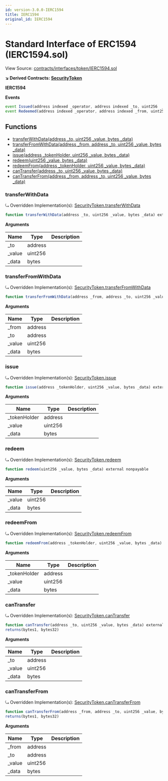 ```yaml
---
id: version-3.0.0-IERC1594
title: IERC1594
original_id: IERC1594
---
```


# Standard Interface of ERC1594 (IERC1594.sol)

View Source: [contracts/interfaces/token/IERC1594.sol](../../../contracts/interfaces/token/IERC1594.sol)

**↘ Derived Contracts: [SecurityToken](SecurityToken.md)**

**IERC1594**

**Events**

```js
event Issued(address indexed _operator, address indexed _to, uint256  _value, bytes  _data);
event Redeemed(address indexed _operator, address indexed _from, uint256  _value, bytes  _data);
```

## Functions

- [transferWithData(address _to, uint256 _value, bytes _data)](#transferwithdata)
- [transferFromWithData(address _from, address _to, uint256 _value, bytes _data)](#transferfromwithdata)
- [issue(address _tokenHolder, uint256 _value, bytes _data)](#issue)
- [redeem(uint256 _value, bytes _data)](#redeem)
- [redeemFrom(address _tokenHolder, uint256 _value, bytes _data)](#redeemfrom)
- [canTransfer(address _to, uint256 _value, bytes _data)](#cantransfer)
- [canTransferFrom(address _from, address _to, uint256 _value, bytes _data)](#cantransferfrom)

### transferWithData

⤿ Overridden Implementation(s): [SecurityToken.transferWithData](SecurityToken.md#transferwithdata)

```js
function transferWithData(address _to, uint256 _value, bytes _data) external nonpayable
```

**Arguments**

| Name        | Type           | Description  |
| ------------- |------------- | -----|
| _to | address |  | 
| _value | uint256 |  | 
| _data | bytes |  | 

### transferFromWithData

⤿ Overridden Implementation(s): [SecurityToken.transferFromWithData](SecurityToken.md#transferfromwithdata)

```js
function transferFromWithData(address _from, address _to, uint256 _value, bytes _data) external nonpayable
```

**Arguments**

| Name        | Type           | Description  |
| ------------- |------------- | -----|
| _from | address |  | 
| _to | address |  | 
| _value | uint256 |  | 
| _data | bytes |  | 

### issue

⤿ Overridden Implementation(s): [SecurityToken.issue](SecurityToken.md#issue)

```js
function issue(address _tokenHolder, uint256 _value, bytes _data) external nonpayable
```

**Arguments**

| Name        | Type           | Description  |
| ------------- |------------- | -----|
| _tokenHolder | address |  | 
| _value | uint256 |  | 
| _data | bytes |  | 

### redeem

⤿ Overridden Implementation(s): [SecurityToken.redeem](SecurityToken.md#redeem)

```js
function redeem(uint256 _value, bytes _data) external nonpayable
```

**Arguments**

| Name        | Type           | Description  |
| ------------- |------------- | -----|
| _value | uint256 |  | 
| _data | bytes |  | 

### redeemFrom

⤿ Overridden Implementation(s): [SecurityToken.redeemFrom](SecurityToken.md#redeemfrom)

```js
function redeemFrom(address _tokenHolder, uint256 _value, bytes _data) external nonpayable
```

**Arguments**

| Name        | Type           | Description  |
| ------------- |------------- | -----|
| _tokenHolder | address |  | 
| _value | uint256 |  | 
| _data | bytes |  | 

### canTransfer

⤿ Overridden Implementation(s): [SecurityToken.canTransfer](SecurityToken.md#cantransfer)

```js
function canTransfer(address _to, uint256 _value, bytes _data) external view
returns(bytes1, bytes32)
```

**Arguments**

| Name        | Type           | Description  |
| ------------- |------------- | -----|
| _to | address |  | 
| _value | uint256 |  | 
| _data | bytes |  | 

### canTransferFrom

⤿ Overridden Implementation(s): [SecurityToken.canTransferFrom](SecurityToken.md#cantransferfrom)

```js
function canTransferFrom(address _from, address _to, uint256 _value, bytes _data) external view
returns(bytes1, bytes32)
```

**Arguments**

| Name        | Type           | Description  |
| ------------- |------------- | -----|
| _from | address |  | 
| _to | address |  | 
| _value | uint256 |  | 
| _data | bytes |  | 


